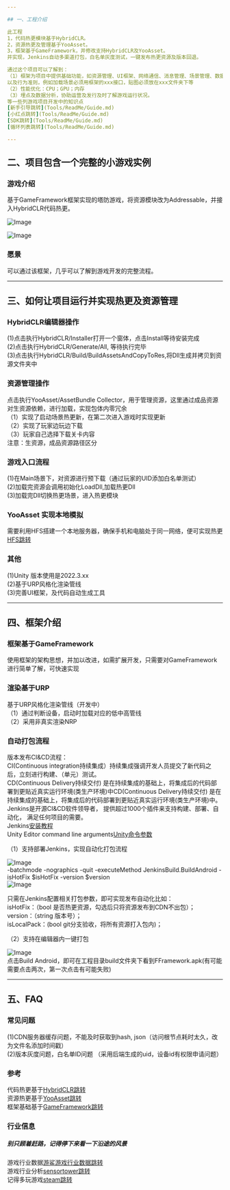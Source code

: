 ```yaml
---

## 一、工程介绍   

此工程   
1，代码热更模块基于HybridCLR。  
2，资源热更及管理基于YooAsset。  
3，框架基于GameFramework，并修改支持HybridCLR及YooAsset。  
并实现，Jenkins自动多渠道打包，白名单灰度测试，一键发布热更资源及版本回退。  

通过这个项目可以了解到：  
（1）框架为项目中提供基础功能，如资源管理、UI框架、网络通信、消息管理、场景管理、数据解析及存取等，同时定义了一系列规范包括编码的，例如参数命名、注释、缩进等  
以及行为准则，例如加载场景必须用框架的xxx接口，贴图必须放在xxx文件夹下等  
（2）性能优化：CPU；GPU；内存   
（3）埋点及数据分析，协助运营及发行及时了解游戏运行状况。
等一些列游戏项目开发中的知识点  
[新手引导跳转](Tools/ReadMe/Guide.md)   
[小红点跳转](Tools/ReadMe/Guide.md)   
[SDK跳转](Tools/ReadMe/Guide.md)   
[循环列表跳转](Tools/ReadMe/Guide.md)   

---
```


## 二、项目包含一个完整的小游戏实例  

### 游戏介绍  
基于GameFramework框架实现的塔防游戏，将资源模块改为Addressable，并接入HybridCLR代码热更。  

![Image](Tools/ReadMe/TowerDefense.png)   
   
   
![Image](Tools/ReadMe/TowerGame.png)
  
### 愿景  
  
可以通过该框架，几乎可以了解到游戏开发的完整流程。  
  
  
---
  

## 三、如何让项目运行并实现热更及资源管理  

### HybridCLR编辑器操作
(1)点击执行HybridCLR/Installer打开一个窗体，点击Install等待安装完成  
(2)点击执行HybridCLR/Generate/All, 等待执行完毕    
(3)点击执行HybridCLR/Build/BuildAssetsAndCopyToRes,将Dll生成并拷贝到资源文件夹中   

### 资源管理操作
点击执行YooAsset/AssetBundle Collector，用于管理资源，这里通过成品资源对生资源依赖，进行加载，实现包体内零冗余   
（1）实现了启动场景热更新，在第二次进入游戏时实现更新  
（2）实现了玩家边玩边下载  
（3）玩家自己选择下载关卡内容  
注意：生资源，成品资源路径区分  

### 游戏入口流程
(1)在Main场景下，对资源进行预下载（通过玩家的UID添加白名单测试）    
(2)加载完资源会调用初始化LoadDll,加载热更Dll   
(3)加载完Dll切换热更场景，进入热更模块   

### YooAsset 实现本地模拟
需要利用HFS搭建一个本地服务器，确保手机和电脑处于同一网络，便可实现热更  
[HFS跳转](https://github.com/rejetto/hfs)  

### 其他
(1)Unity 版本使用是2022.3.xx  
(2)基于URP风格化渲染管线  
(3)完善UI框架，及代码自动生成工具  

---

## 四、框架介绍  

### 框架基于GameFramework  
使用框架的架构思想，并加以改进，如需扩展开发，只需要对GameFramework进行简单了解，可快速实现    

### 渲染基于URP  
基于URP风格化渲染管线（开发中）  
（1）通过判断设备，启动时加载对应的低中高管线  
（2）采用非真实渲染NRP  

### 自动打包流程  

版本发布CI&CD流程：  
CI(Continuous integration持续集成）持续集成强调开发人员提交了新代码之后，立刻进行构建、（单元）测试。  
CD(Continuous Delivery持续交付) 是在持续集成的基础上，将集成后的代码部署到更贴近真实运行环境(类生产环境)中CD(Continuous Delivery持续交付) 是在持续集成的基础上，将集成后的代码部署到更贴近真实运行环境(类生产环境)中。  
Jenkins是开源CI&CD软件领导者， 提供超过1000个插件来支持构建、部署、自动化， 满足任何项目的需要。  
Jenkins[安装教程](https://www.jenkins.io/doc/book/installing/windows/)  
Unity Editor command line arguments[Unity命令参数](https://docs.unity3d.com/2022.3/Documentation/Manual/EditorCommandLineArguments.html)  

（1）支持部署Jenkins，实现自动化打包流程
  
![Image](Tools/ReadMe/Jenkins.png)  
-batchmode -nographics -quit -executeMethod JenkinsBuild.BuildAndroid -isHotFix $isHotFix -version $version  
![Image](Tools/ReadMe/Apk.png)  
  
只需在Jenkins配置相关打包参数，即可实现发布自动化比如：   
isHotFix：（bool 是否热更资源，勾选后只将资源发布到CDN不出包）；  
version：（string 版本号）；  
isLocalPack：(bool git分支验收，将所有资源打入包内)； 


（2）支持在编辑器内一键打包  

![Image](Tools/ReadMe/AutoAPK.png)  
点击Build Android，即可在工程目录build文件夹下看到FFramework.apk(有可能需要点击两次，第一次点击有可能失败)  
   
---

## 五、FAQ

### 常见问题
(1)CDN服务器缓存问题，不能及时获取到hash, json（访问根节点耗时太久，改为文件名添加时间戳）   
(2)版本灰度问题，白名单ID问题 （采用后端生成的uid，设备id有权限申请问题）    

### 参考  
代码热更基于[HybridCLR跳转](https://github.com/focus-creative-games/HybridCLR)  
资源热更基于[YooAsset跳转](https://www.yooasset.com/)     
框架基础基于[GameFramework跳转](https://github.com/EllanJiang/GameFramework)  

### 行业信息  
  
##### 别只顾着赶路，记得停下来看一下沿途的风景  

游戏行业数据[游鲨游戏行业数据跳转](https://www.kdocs.cn/l/ct4bcS9xHD3K)   
游戏行业分析[sensortower跳转](https://sensortower.com/)   
记得多玩游戏[steam跳转](https://store.steampowered.com/)   